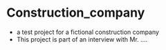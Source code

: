 # Construction_company
* a test project for a fictional construction company
* This project is part of an interview with Mr. ....
